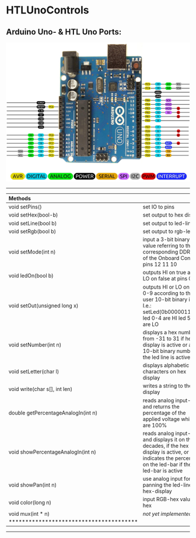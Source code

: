 # HTLUnoControls
## Arduino Uno- & HTL Uno Ports:

[![Pins and Ports of the Arduino Uno](https://github.com/s-grundner/HTLUnoControls/blob/main/md/ports.jpg)](https://arduino.stackexchange.com/questions/14407/use-all-pins-as-digital-i-o)

---

| Methods||
|:---------------------------------------|:---|
| void setPins()                         |set IO to pins|
| void setHex(bool-b)                    |set output to hex display|
| void setLine(bool b)                   |set output to led-line|
| void setRgb(bool b)                    |set output to rgb-led|
| void setMode(int n)                    |input a 3-bit binary value referring to the corresponding DDR bits of the Onboard Control pins 12 11 10|
| void ledOn(bool b)                     |outputs HI on true and LO on false at pins 0-9|
| void setOut(unsigned long x)           |outputs HI or LO on pins 0-9 according to the user 10-bit binary input. I.e.: setLed(0b0000011111) led 0-4 are HI led 5-9 are LO|
| void setNumber(int n)                  |displays a hex number from -31 to 31 if hex display is active or a 10-bit binary number if the led line is active|
| void setLetter(char l)                 |displays alphabetic characters on hex display|
| void write(char s[], int len)          |writes a string to the hex display|
| double getPercentageAnalogIn(int n)    |reads analog input-pin and returns the percentage of the applied voltage while 5V are 100%|
| void showPercentageAnalogIn(int n)     |reads analog input-pin and displays it on the in decades, if the hex display is active, or indicates the percentage on the led-bar if the   led-bar is active|
| void showPan(int n)                    |use analog input for panning the led-line or hex-display|
| void color(long n)                     |input RGB-hex value in hex|
| void mux(int * n)                      |_not yet implemented_|
|***************************************| | 
---

